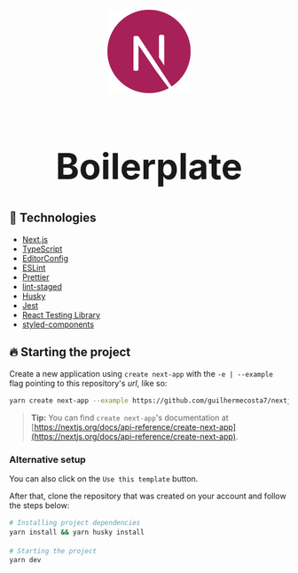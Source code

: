 <p align="center"><img width="150px" src="public/next-js-logo.svg" />
<h1 align="center" style="font-size: 64px;">Boilerplate</h1>
</p>

## 🚀 Technologies

- [Next.js](https://nextjs.org)
- [TypeScript](https://www.typescriptlang.org)
- [EditorConfig](https://editorconfig.org)
- [ESLint](https://eslint.org)
- [Prettier](https://prettier.io)
- [lint-staged](https://github.com/okonet/lint-staged)
- [Husky](https://typicode.github.io/husky)
- [Jest](https://jestjs.io/)
- [React Testing Library](https://testing-library.com/)
- [styled-components](https://styled-components.com/)

## 🔥️ Starting the project

Create a new application using `create next-app` with the `-e | --example` flag pointing to this repository's _url_, like so:

```bash
yarn create next-app --example https://github.com/guilhermecosta7/nextjs-boilerplate
```

> **Tip:** You can find `create next-app`'s documentation at [https://nextjs.org/docs/api-reference/create-next-app](https://nextjs.org/docs/api-reference/create-next-app).

### Alternative setup

You can also click on the `Use this template` button.

After that, clone the repository that was created on your account and follow the steps below:

```bash
# Installing project dependencies
yarn install && yarn husky install

# Starting the project
yarn dev
```

